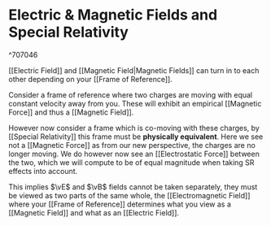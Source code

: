 # Electric & Magnetic Fields and Special Relativity

^707046

[[Electric Field]] and [[Magnetic Field|Magnetic Fields]] can turn in to each other depending on your [[Frame of Reference]].

Consider a frame of reference where two charges are moving with equal constant velocity away from you. These will exhibit an empirical [[Magnetic Force]] and thus a [[Magnetic Field]].

However now consider a frame which is co-moving with these charges, by [[Special Relativity]] this frame must be **physically equivalent**. Here we see not a [[Magnetic Force]] as from our new perspective, the charges are no longer moving. We do however now see an [[Electrostatic Force]] between the two, which we will compute to be of equal magnitude when taking SR effects into account.

This implies $\vE$ and $\vB$ fields cannot be taken separately, they must be viewed as two parts of the same whole, the [[Electromagnetic Field]] where your [[Frame of Reference]] determines what you view as a [[Magnetic Field]] and what as an [[Electric Field]].
